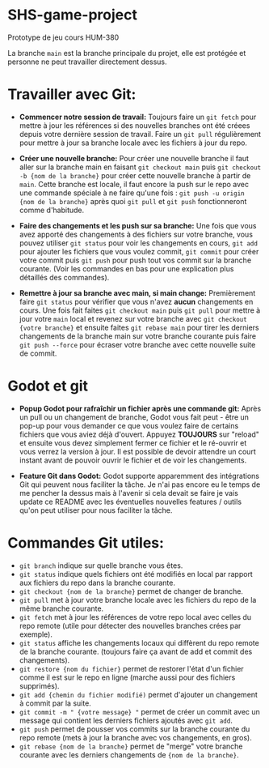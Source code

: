 # SHS-game-project
Prototype de jeu cours HUM-380

La branche `main` est la branche principale du projet, elle est protégée et personne ne peut travailler directement dessus.

# Travailler avec Git:
- **Commencer notre session de travail:**
Toujours faire un `git fetch` pour mettre à jour les références si des nouvelles branches ont été créees depuis votre dernière session de travail.
Faire un `git pull` régulièrement pour mettre à jour sa branche locale avec les fichiers à jour du repo.

- **Créer une nouvelle branche:**
Pour créer une nouvelle branche il faut aller sur la branche main en faisant `git checkout main` puis `git checkout -b {nom de la branche}` pour créer cette nouvelle branche à partir de `main`. Cette branche est locale, il faut encore la push sur le repo avec une commande spéciale à ne faire qu'une fois : `git push -u origin {nom de la branche}` après quoi `git pull` et `git push` fonctionneront comme d'habitude.

- **Faire des changements et les push sur sa branche:**
Une fois que vous avez apporté des changements à des fichiers sur votre branche, vous pouvez utiliser `git status` pour voir les changements en cours, `git add` pour ajouter les fichiers que vous voulez commit, `git commit` pour créer votre commit puis `git push` pour push tout vos commit sur la branche courante. (Voir les commandes en bas pour une explication plus détaillés des commandes).

- **Remettre à jour sa branche avec main, si main change:**
Premièrement faire `git status` pour vérifier que vous n'avez **aucun** changements en cours. Une fois fait faites `git checkout main` puis `git pull` pour mettre à jour votre `main` local et revenez sur votre branche avec `git checkout {votre branche}` et ensuite faites `git rebase main` pour tirer les derniers changements de la branche main sur votre branche courante puis faire `git push --force` pour écraser votre branche avec cette nouvelle suite de commit.

# Godot et git
- **Popup Godot pour rafraîchir un fichier après une commande git:** Après un pull ou un changement de branche, Godot vous fait peut - être un pop-up pour vous demander ce que vous voulez faire de certains fichiers que vous aviez déjà d'ouvert. Appuyez **TOUJOURS** sur "reload" et ensuite vous devez simplement fermer ce fichier et le ré-ouvrir et vous verrez la version à jour. Il est possible de devoir attendre un court instant avant de pouvoir ouvrir le fichier et de voir les changements.

- **Feature Git dans Godot:** Godot supporte apparemment des intégrations Git qui peuvent nous faciliter la tâche. Je n'ai pas encore eu le temps de me pencher la dessus mais à l'avenir si cela devait se faire je vais update ce README avec les éventuelles nouvelles features / outils qu'on peut utiliser pour nous faciliter la tâche.

# Commandes Git utiles:
- `git branch` indique sur quelle branche vous êtes.
- `git status` indique quels fichiers ont été modifiés en local par rapport aux fichiers du repo dans la branche courante.
- `git checkout {nom de la branche}` permet de changer de branche.
- `git pull` met à jour votre branche locale avec les fichiers du repo de la même branche courante.
- `git fetch` met à jour les références de votre repo local avec celles du repo remote (utile pour détecter des nouvelles branches crées par exemple).
- `git status` affiche les changements locaux qui diffèrent du repo remote de la branche courante. (toujours faire ça avant de add et commit des changements).
- `git restore {nom du fichier}` permet de restorer l'état d'un fichier comme il est sur le repo en ligne (marche aussi pour des fichiers supprimés).
- `git add {chemin du fichier modifié)` permet d'ajouter un changement à commit par la suite.
- `git commit -m " {votre message} "` permet de créer un commit avec un message qui contient les derniers fichiers ajoutés avec `git add`.
- `git push` permet de pousser vos commits sur la branche courante du repo remote (mets à jour la branche avec vos changements, en gros).
- `git rebase {nom de la branche}` permet de "merge" votre branche courante avec les derniers changements de `{nom de la branche}`.
